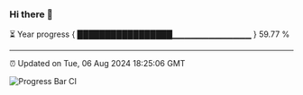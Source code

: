### Hi there 👋

⏳ Year progress { █████████████████▁▁▁▁▁▁▁▁▁▁▁▁▁ } 59.77 %

---

⏰ Updated on Tue, 06 Aug 2024 18:25:06 GMT

![Progress Bar CI](https://github.com/liununu/liununu/workflows/Progress%20Bar%20CI/badge.svg)
